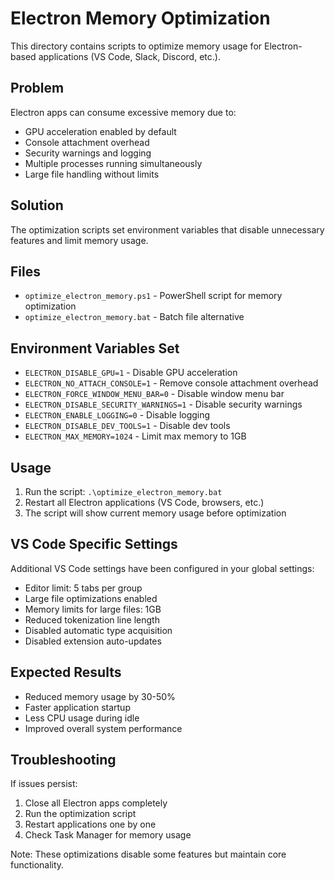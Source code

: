 # Electron Memory Optimization

This directory contains scripts to optimize memory usage for Electron-based applications (VS Code, Slack, Discord, etc.).

## Problem
Electron apps can consume excessive memory due to:
- GPU acceleration enabled by default
- Console attachment overhead
- Security warnings and logging
- Multiple processes running simultaneously
- Large file handling without limits

## Solution
The optimization scripts set environment variables that disable unnecessary features and limit memory usage.

## Files
- `optimize_electron_memory.ps1` - PowerShell script for memory optimization
- `optimize_electron_memory.bat` - Batch file alternative

## Environment Variables Set
- `ELECTRON_DISABLE_GPU=1` - Disable GPU acceleration
- `ELECTRON_NO_ATTACH_CONSOLE=1` - Remove console attachment overhead
- `ELECTRON_FORCE_WINDOW_MENU_BAR=0` - Disable window menu bar
- `ELECTRON_DISABLE_SECURITY_WARNINGS=1` - Disable security warnings
- `ELECTRON_ENABLE_LOGGING=0` - Disable logging
- `ELECTRON_DISABLE_DEV_TOOLS=1` - Disable dev tools
- `ELECTRON_MAX_MEMORY=1024` - Limit max memory to 1GB

## Usage
1. Run the script: `.\optimize_electron_memory.bat`
2. Restart all Electron applications (VS Code, browsers, etc.)
3. The script will show current memory usage before optimization

## VS Code Specific Settings
Additional VS Code settings have been configured in your global settings:
- Editor limit: 5 tabs per group
- Large file optimizations enabled
- Memory limits for large files: 1GB
- Reduced tokenization line length
- Disabled automatic type acquisition
- Disabled extension auto-updates

## Expected Results
- Reduced memory usage by 30-50%
- Faster application startup
- Less CPU usage during idle
- Improved overall system performance

## Troubleshooting
If issues persist:
1. Close all Electron apps completely
2. Run the optimization script
3. Restart applications one by one
4. Check Task Manager for memory usage

Note: These optimizations disable some features but maintain core functionality.
